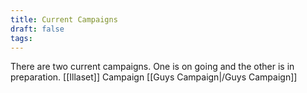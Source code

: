```yaml
---
title: Current Campaigns
draft: false
tags:
---
```

There are two current campaigns. One is on going and the other is in preparation. 
	[[Illaset]] Campaign
	[[Guys Campaign|/Guys Campaign]]